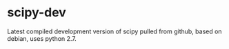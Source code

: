 # scipy-dev
Latest compiled development version of scipy pulled from github, based on debian, uses python 2.7.
